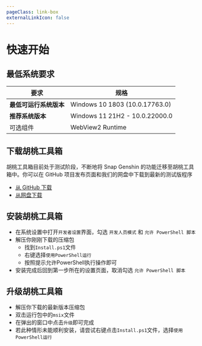 ```yaml
---
pageClass: link-box
externalLinkIcon: false
---
```

# 快速开始
## 最低系统要求
|要求|规格|
|-|-|
|**最低可运行系统版本**|Windows 10 1803 (10.0.17763.0)|
|**推荐系统版本**|Windows 11 21H2 - 10.0.22000.0|
|可选组件|WebView2 Runtime|


## 下载胡桃工具箱

胡桃工具箱目前处于测试阶段，不断地将 Snap Genshin 的功能迁移至胡桃工具箱中。你可以在 GitHub 项目发布页面和我们的网盘中下载到最新的测试版程序
- [从 GitHub 下载 ](https://github.com/DGP-Studio/Snap.Hutao/releases/)
- [从网盘下载 ](https://go.hut.ao/down)

## 安装胡桃工具箱
- 在系统设置中打开`开发者设置`界面，勾选 `开发人员模式` 和 `允许 PowerShell 脚本`
- 解压你刚刚下载的压缩包
  - 找到`Install.ps1`文件
  - 右键选择`使用PowerShell运行`
  - 按照提示允许PowerShell执行操作即可
- 安装完成后回到第一步所在的设置页面，取消勾选 `允许 PowerShell 脚本`
## 升级胡桃工具箱
- 解压你下载的最新版本压缩包
- 双击运行包中的`msix`文件
- 在弹出的窗口中点击`升级`即可完成
- 若此种情形未能顺利安装，请尝试右键点击`Install.ps1`文件，选择`使用PowerShell运行`
